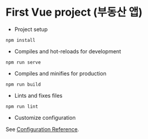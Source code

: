 # First Vue project (부동산 앱)

- Project setup

```
npm install
```

- Compiles and hot-reloads for development

```
npm run serve
```

- Compiles and minifies for production

```
npm run build
```

- Lints and fixes files

```
npm run lint
```

- Customize configuration

See [Configuration Reference](https://cli.vuejs.org/config/).
